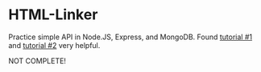 # HTML-Linker
Practice simple API in Node.JS, Express, and MongoDB. Found [tutorial #1](https://www.youtube.com/watch?v=p-x6WdwaJco) and [tutorial #2](https://scotch.io/tutorials/build-a-restful-api-using-node-and-express-4) very helpful. 


NOT COMPLETE!

